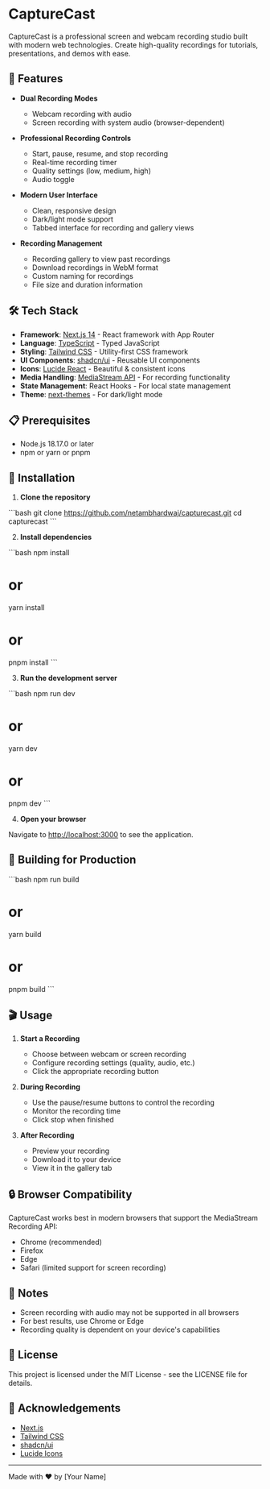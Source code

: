 # CaptureCast

CaptureCast is a professional screen and webcam recording studio built with modern web technologies. Create high-quality recordings for tutorials, presentations, and demos with ease.

## 🚀 Features

- **Dual Recording Modes**

  - Webcam recording with audio
  - Screen recording with system audio (browser-dependent)

- **Professional Recording Controls**

  - Start, pause, resume, and stop recording
  - Real-time recording timer
  - Quality settings (low, medium, high)
  - Audio toggle

- **Modern User Interface**

  - Clean, responsive design
  - Dark/light mode support
  - Tabbed interface for recording and gallery views

- **Recording Management**
  - Recording gallery to view past recordings
  - Download recordings in WebM format
  - Custom naming for recordings
  - File size and duration information

## 🛠️ Tech Stack

- **Framework**: [Next.js 14](https://nextjs.org/) - React framework with App Router
- **Language**: [TypeScript](https://www.typescriptlang.org/) - Typed JavaScript
- **Styling**: [Tailwind CSS](https://tailwindcss.com/) - Utility-first CSS framework
- **UI Components**: [shadcn/ui](https://ui.shadcn.com/) - Reusable UI components
- **Icons**: [Lucide React](https://lucide.dev/) - Beautiful & consistent icons
- **Media Handling**: [MediaStream API](https://developer.mozilla.org/en-US/docs/Web/API/MediaStream_Recording_API) - For recording functionality
- **State Management**: React Hooks - For local state management
- **Theme**: [next-themes](https://github.com/pacocoursey/next-themes) - For dark/light mode

## 📋 Prerequisites

- Node.js 18.17.0 or later
- npm or yarn or pnpm

## 🔧 Installation

1. **Clone the repository**

\`\`\`bash
git clone https://github.com/netambhardwaj/capturecast.git
cd capturecast
\`\`\`

2. **Install dependencies**

\`\`\`bash
npm install

# or

yarn install

# or

pnpm install
\`\`\`

3. **Run the development server**

\`\`\`bash
npm run dev

# or

yarn dev

# or

pnpm dev
\`\`\`

4. **Open your browser**

Navigate to [http://localhost:3000](http://localhost:3000) to see the application.

## 🚀 Building for Production

\`\`\`bash
npm run build

# or

yarn build

# or

pnpm build
\`\`\`

## 🎬 Usage

1. **Start a Recording**

   - Choose between webcam or screen recording
   - Configure recording settings (quality, audio, etc.)
   - Click the appropriate recording button

2. **During Recording**

   - Use the pause/resume buttons to control the recording
   - Monitor the recording time
   - Click stop when finished

3. **After Recording**
   - Preview your recording
   - Download it to your device
   - View it in the gallery tab

## 🔒 Browser Compatibility

CaptureCast works best in modern browsers that support the MediaStream Recording API:

- Chrome (recommended)
- Firefox
- Edge
- Safari (limited support for screen recording)

## 📝 Notes

- Screen recording with audio may not be supported in all browsers
- For best results, use Chrome or Edge
- Recording quality is dependent on your device's capabilities

## 📜 License

This project is licensed under the MIT License - see the LICENSE file for details.

## 🙏 Acknowledgements

- [Next.js](https://nextjs.org/)
- [Tailwind CSS](https://tailwindcss.com/)
- [shadcn/ui](https://ui.shadcn.com/)
- [Lucide Icons](https://lucide.dev/)

---

Made with ❤️ by [Your Name]
